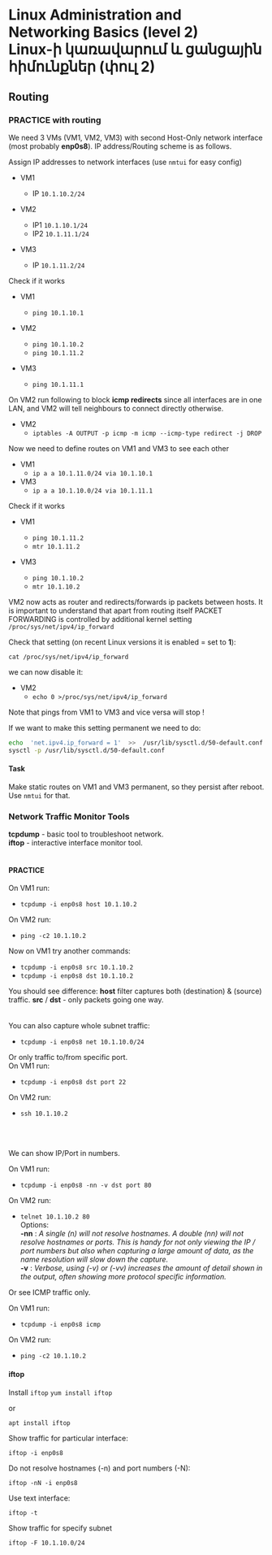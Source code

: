 # Linux Administration and Networking Basics (level 2) <br /> Linux-ի կառավարում և ցանցային հիմունքներ (փուլ 2)

## Routing

### PRACTICE with routing

We need 3 VMs (VM1, VM2, VM3) with second Host-Only network interface (most probably **enp0s8**).
IP address/Routing scheme is as follows.

Assign IP addresses to network interfaces (use `nmtui` for easy config)

* VM1  
  * IP `10.1.10.2/24`

* VM2  
  * IP1 `10.1.10.1/24`
  * IP2 `10.1.11.1/24`

* VM3  
  * IP `10.1.11.2/24`


Check if it works

* VM1
  * `ping 10.1.10.1`
  
* VM2 
  * `ping 10.1.10.2`
  * `ping 10.1.11.2`
  
* VM3 
  * `ping 10.1.11.1`


On VM2 run following to block **icmp redirects** since all interfaces are in one LAN, 
and VM2 will tell neighbours to connect directly otherwise.

* VM2
  * `iptables -A OUTPUT -p icmp -m icmp --icmp-type redirect -j DROP`

Now we need to define routes on VM1 and VM3 to see each other

* VM1 
  * `ip a a 10.1.11.0/24 via 10.1.10.1`
* VM3 
  * `ip a a 10.1.10.0/24 via 10.1.11.1`

Check if it works

* VM1
  * `ping 10.1.11.2`
  * `mtr 10.1.11.2`

* VM3
  * `ping 10.1.10.2`
  * `mtr 10.1.10.2`

VM2 now acts as router and redirects/forwards ip packets between hosts.
It is important to understand that apart from routing itself 
PACKET FORWARDING is controlled by additional kernel setting `/proc/sys/net/ipv4/ip_forward`

Check that setting (on recent Linux versions it is enabled = set to **1**):

`cat /proc/sys/net/ipv4/ip_forward`

we can now disable it:

* VM2 
  * `echo 0 >/proc/sys/net/ipv4/ip_forward`

Note that pings from VM1 to VM3 and vice versa will stop !

If we want to make this setting permanent we need to do:
```bash
echo  'net.ipv4.ip_forward = 1'  >>  /usr/lib/sysctl.d/50-default.conf
sysctl -p /usr/lib/sysctl.d/50-default.conf
```


#### Task

Make static routes on VM1 and VM3 permanent, so they persist after reboot. 
Use `nmtui` for that.



### Network Traffic Monitor Tools

**tcpdump** - basic tool to troubleshoot network.<br>
**iftop** - interactive interface monitor tool.
<br>
<br>

#### PRACTICE
On VM1 run:
* `tcpdump -i enp0s8 host 10.1.10.2`

On VM2 run:
* `ping -c2 10.1.10.2`

Now on VM1 try another commands:
* `tcpdump -i enp0s8 src 10.1.10.2`
* `tcpdump -i enp0s8 dst 10.1.10.2`

You should see difference:
**host** filter captures both (destination) & (source) traffic.
**src** / **dst** - only packets going one way. 
<br>
<br><br>
You can also capture whole subnet traffic:
* `tcpdump -i enp0s8 net 10.1.10.0/24`

Or only traffic to/from specific port.<br>
On VM1 run:
* `tcpdump -i enp0s8 dst port 22`

On VM2 run:
* `ssh 10.1.10.2`
<br>
<br>

We can show IP/Port in numbers.

On VM1 run:
* `tcpdump -i enp0s8 -nn -v dst port 80`

On VM2 run:
* `telnet 10.1.10.2 80` <br>
Options:<br>
**-nn** : 
_A single (n) will not resolve hostnames. A double (nn) will not resolve hostnames or ports. This is handy for not only viewing the IP / port numbers but also when capturing a large amount of data, as the name resolution will slow down the capture._<br>
**-v** : 
_Verbose, using (-v) or (-vv) increases the amount of detail shown in the output, often showing more protocol specific information._

Or see ICMP traffic only.<br>

On VM1 run:
* `tcpdump -i enp0s8 icmp`

On VM2 run:
* `ping -c2 10.1.10.2` <br>

#### iftop

Install `iftop`
`yum install iftop`

or

`apt install iftop`


Show traffic for particular interface:

`iftop -i enp0s8`

Do not resolve hostnames (-n) and port numbers (-N):


`iftop -nN -i enp0s8`

Use text interface:

`iftop -t`


Show traffic for specify subnet

`iftop -F 10.1.10.0/24`
